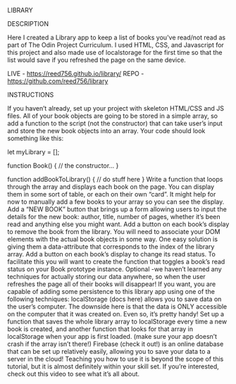 LIBRARY

DESCRIPTION

Here I created a Library app to keep a list of books you've read/not read as part of The Odin Project Curriculum. I used HTML, CSS, and Javascript for this project and also made use of localstorage for the first time so that the list would save if you refreshed the page on the same device. 

LIVE - https://reed756.github.io/library/
REPO - https://github.com/reed756/library

INSTRUCTIONS

If you haven’t already, set up your project with skeleton HTML/CSS and JS files.
All of your book objects are going to be stored in a simple array, so add a function to the script (not the constructor) that can take user’s input and store the new book objects into an array. Your code should look something like this:

let myLibrary = [];

function Book() {
  // the constructor...
}

function addBookToLibrary() {
  // do stuff here
}
Write a function that loops through the array and displays each book on the page. You can display them in some sort of table, or each on their own “card”. It might help for now to manually add a few books to your array so you can see the display.
Add a “NEW BOOK” button that brings up a form allowing users to input the details for the new book: author, title, number of pages, whether it’s been read and anything else you might want.
Add a button on each book’s display to remove the book from the library.
You will need to associate your DOM elements with the actual book objects in some way. One easy solution is giving them a data-attribute that corresponds to the index of the library array.
Add a button on each book’s display to change its read status.
To facilitate this you will want to create the function that toggles a book’s read status on your Book prototype instance.
Optional -we haven’t learned any techniques for actually storing our data anywhere, so when the user refreshes the page all of their books will disappear! If you want, you are capable of adding some persistence to this library app using one of the following techniques:
localStorage (docs here) allows you to save data on the user’s computer. The downside here is that the data is ONLY accessible on the computer that it was created on. Even so, it’s pretty handy! Set up a function that saves the whole library array to localStorage every time a new book is created, and another function that looks for that array in localStorage when your app is first loaded. (make sure your app doesn’t crash if the array isn’t there!)
Firebase (check it out!) is an online database that can be set up relatively easily, allowing you to save your data to a server in the cloud! Teaching you how to use it is beyond the scope of this tutorial, but it is almost definitely within your skill set. If you’re interested, check out this video to see what it’s all about.